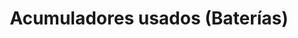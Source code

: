 ---
title: "Acumuladores usados (Baterías)"
url: /tijuana/acumuladores-usados-baterias/
shop: Autoteile
---